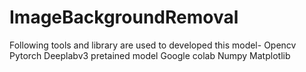 # ImageBackgroundRemoval
Following tools and library are used to developed this model-
Opencv
Pytorch
Deeplabv3 pretained model
Google colab
Numpy
Matplotlib



